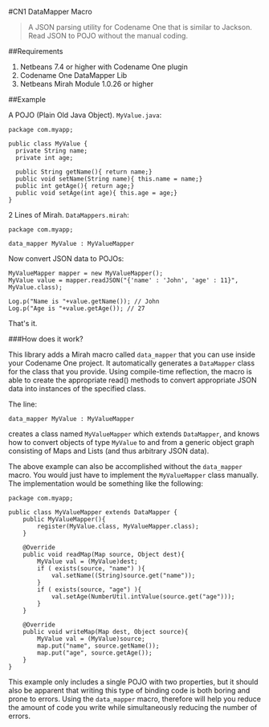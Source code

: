 #CN1 DataMapper Macro

>A JSON parsing utility for Codename One that is similar to Jackson.  Read JSON to POJO without the manual coding.

##Requirements

1. Netbeans 7.4 or higher with Codename One plugin
2. Codename One DataMapper Lib
3. Netbeans Mirah Module 1.0.26 or higher

##Example

A POJO (Plain Old Java Object).  `MyValue.java`:

~~~
package com.myapp;

public class MyValue {
  private String name;
  private int age;
  
  public String getName(){ return name;}
  public void setName(String name){ this.name = name;}
  public int getAge(){ return age;}
  public void setAge(int age){ this.age = age;}
}
~~~


2 Lines of Mirah.  `DataMappers.mirah`:

~~~
package com.myapp;

data_mapper MyValue : MyValueMapper
~~~

Now convert JSON data to POJOs:

~~~
MyValueMapper mapper = new MyValueMapper();
MyValue value = mapper.readJSON("{'name' : 'John', 'age' : 11}", MyValue.class);

Log.p("Name is "+value.getName()); // John
Log.p("Age is "+value.getAge()); // 27
~~~

That's it.

###How does it work?

This library adds a Mirah macro called `data_mapper` that you can use inside your Codename One project.  It automatically generates a `DataMapper` class for the class that you provide.  Using compile-time reflection, the macro is able to create the appropriate read() methods to convert appropriate JSON data into instances of the specified class.

The line:

~~~
data_mapper MyValue : MyValueMapper
~~~

creates a class named `MyValueMapper` which extends `DataMapper`, and knows how to convert objects of type `MyValue` to and from a generic object graph consisting of Maps and Lists (and thus arbitrary JSON data).

The above example can also be accomplished without the `data_mapper` macro.  You would just have to implement the `MyValueMapper` class manually.  The implementation would be something like the following:

~~~
package com.myapp;

public class MyValueMapper extends DataMapper {
    public MyValueMapper(){
        register(MyValue.class, MyValueMapper.class);
    }
    
    @Override
    public void readMap(Map source, Object dest){
        MyValue val = (MyValue)dest;
        if ( exists(source, "name") ){
            val.setName((String)source.get("name"));
        }
        if ( exists(source, "age") ){
            val.setAge(NumberUtil.intValue(source.get("age")));
        }
    }
    
    @Override
    public void writeMap(Map dest, Object source){
        MyValue val = (MyValue)source;
        map.put("name", source.getName());
        map.put("age", source.getAge());
    }
}
~~~

This example only includes a single POJO with two properties, but it should also be apparent that writing this type of binding code is both boring and prone to errors.  Using the `data_mapper` macro, therefore will help you reduce the amount of code you write while simultaneously reducing the number of errors.